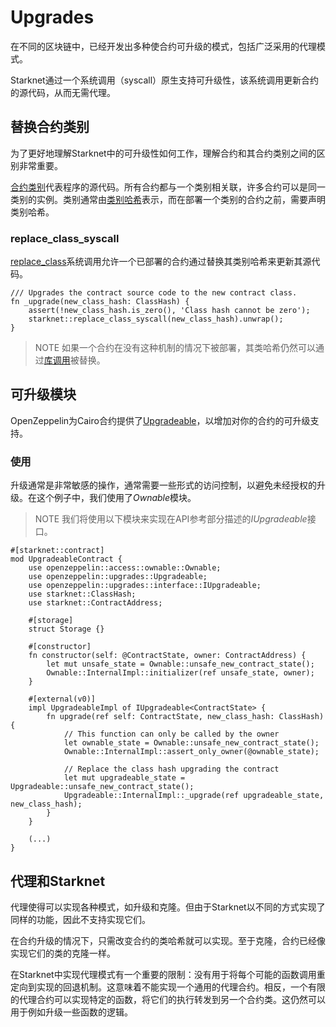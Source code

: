 # Upgrades
在不同的区块链中，已经开发出多种使合约可升级的模式，包括广泛采用的代理模式。

Starknet通过一个系统调用（syscall）原生支持可升级性，该系统调用更新合约的源代码，从而无需代理。

## 替换合约类别
为了更好地理解Starknet中的可升级性如何工作，理解合约和其合约类别之间的区别非常重要。

[合约类别](https://docs.starknet.io/documentation/architecture_and_concepts/Smart_Contracts/contract-classes/)代表程序的源代码。所有合约都与一个类别相关联，许多合约可以是同一类别的实例。类别通常由[类别哈希](https://docs.starknet.io/documentation/architecture_and_concepts/Smart_Contracts/class-hash/)表示，而在部署一个类别的合约之前，需要声明类别哈希。

### replace_class_syscall
[replace_class](https://docs.starknet.io/documentation/architecture_and_concepts/Smart_Contracts/system-calls-cairo1/#replace_class)系统调用允许一个已部署的合约通过替换其类别哈希来更新其源代码。
```
/// Upgrades the contract source code to the new contract class.
fn _upgrade(new_class_hash: ClassHash) {
    assert(!new_class_hash.is_zero(), 'Class hash cannot be zero');
    starknet::replace_class_syscall(new_class_hash).unwrap();
}
```

> NOTE
如果一个合约在没有这种机制的情况下被部署，其类哈希仍然可以通过[库调用](https://docs.starknet.io/documentation/architecture_and_concepts/Smart_Contracts/system-calls-cairo1/#library_call)被替换。

## 可升级模块
OpenZeppelin为Cairo合约提供了[Upgradeable](https://github.com/OpenZeppelin/cairo-contracts/blob/release-v0.7.0/src/upgrades/upgradeable.cairo)，以增加对你的合约的可升级支持。

### 使用
升级通常是非常敏感的操作，通常需要一些形式的访问控制，以避免未经授权的升级。在这个例子中，我们使用了*Ownable*模块。

> NOTE
我们将使用以下模块来实现在API参考部分描述的*IUpgradeable*接口。

```
#[starknet::contract]
mod UpgradeableContract {
    use openzeppelin::access::ownable::Ownable;
    use openzeppelin::upgrades::Upgradeable;
    use openzeppelin::upgrades::interface::IUpgradeable;
    use starknet::ClassHash;
    use starknet::ContractAddress;

    #[storage]
    struct Storage {}

    #[constructor]
    fn constructor(self: @ContractState, owner: ContractAddress) {
        let mut unsafe_state = Ownable::unsafe_new_contract_state();
        Ownable::InternalImpl::initializer(ref unsafe_state, owner);
    }

    #[external(v0)]
    impl UpgradeableImpl of IUpgradeable<ContractState> {
        fn upgrade(ref self: ContractState, new_class_hash: ClassHash) {
            // This function can only be called by the owner
            let ownable_state = Ownable::unsafe_new_contract_state();
            Ownable::InternalImpl::assert_only_owner(@ownable_state);

            // Replace the class hash upgrading the contract
            let mut upgradeable_state = Upgradeable::unsafe_new_contract_state();
            Upgradeable::InternalImpl::_upgrade(ref upgradeable_state, new_class_hash);
        }
    }

    (...)
}
```

## 代理和Starknet
代理使得可以实现各种模式，如升级和克隆。但由于Starknet以不同的方式实现了同样的功能，因此不支持实现它们。

在合约升级的情况下，只需改变合约的类哈希就可以实现。至于克隆，合约已经像实现它们的类的克隆一样。

在Starknet中实现代理模式有一个重要的限制：没有用于将每个可能的函数调用重定向到实现的回退机制。这意味着不能实现一个通用的代理合约。相反，一个有限的代理合约可以实现特定的函数，将它们的执行转发到另一个合约类。这仍然可以用于例如升级一些函数的逻辑。